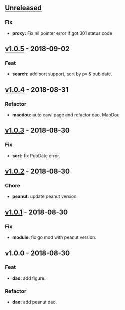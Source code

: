<a name="unreleased"></a>
## [Unreleased]

### Fix
- **proxy:** Fix nil pointer error if got 301 status code


<a name="v1.0.5"></a>
## [v1.0.5] - 2018-09-02
### Feat
- **search:** add sort support, sort by pv & pub date.


<a name="v1.0.4"></a>
## [v1.0.4] - 2018-08-31
### Refactor
- **maodou:** auto cawl page and refactor dao, MaoDou


<a name="v1.0.3"></a>
## [v1.0.3] - 2018-08-30
### Fix
- **sort:** fix PubDate error.


<a name="v1.0.2"></a>
## [v1.0.2] - 2018-08-30
### Chore
- **peanut:** update peanut version


<a name="v1.0.1"></a>
## [v1.0.1] - 2018-08-30
### Fix
- **module:** fix go mod with peanut version.


<a name="v1.0.0"></a>
## v1.0.0 - 2018-08-30
### Feat
- **dao:** add figure.

### Refactor
- **dao:** add peanut dao.


[Unreleased]: https://github.com/mnhkahn/maodou/compare/v1.0.5...HEAD
[v1.0.5]: https://github.com/mnhkahn/maodou/compare/v1.0.4...v1.0.5
[v1.0.4]: https://github.com/mnhkahn/maodou/compare/v1.0.3...v1.0.4
[v1.0.3]: https://github.com/mnhkahn/maodou/compare/v1.0.2...v1.0.3
[v1.0.2]: https://github.com/mnhkahn/maodou/compare/v1.0.1...v1.0.2
[v1.0.1]: https://github.com/mnhkahn/maodou/compare/v1.0.0...v1.0.1
